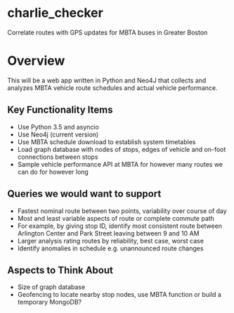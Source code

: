 # charlie_checker
Correlate routes with GPS updates for MBTA buses in Greater Boston

# Overview

This will be a web app written in Python and Neo4J that collects and analyzes MBTA vehicle route schedules
and actual vehicle performance.

## Key Functionality Items

* Use Python 3.5 and asyncio
* Use Neo4j (current version)
* Use MBTA schedule download to establish system timetables
* Load graph database with nodes of stops, edges of vehicle and on-foot connections between stops
* Sample vehicle performance API at MBTA for however many routes we can do for however long

## Queries we would want to support

* Fastest nominal route between two points, variability over course of day
* Most and least variable aspects of route or complete commute path
* For example, by giving stop ID, identify most consistent route between Arlington Center and Park Street leaving between 9 and 10 AM
* Larger analysis rating routes by reliability, best case, worst case
* Identify anomalies in schedule e.g. unannounced route changes

## Aspects to Think About

* Size of graph database
* Geofencing to locate nearby stop nodes, use MBTA function or build a temporary MongoDB?

